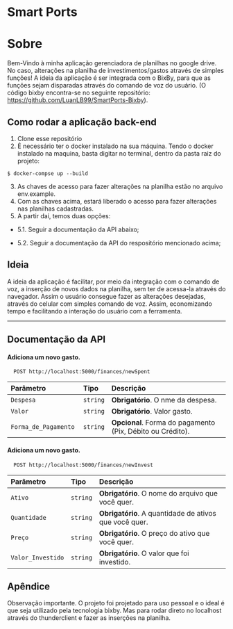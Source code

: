 # Smart Ports

# Sobre

Bem-Vindo à minha aplicação gerenciadora de planilhas no google drive. No caso, alterações na planilha de investimentos/gastos através de simples funções!
A ideia da aplicação é ser integrada com o BixBy, para que as funções sejam disparadas através do comando de voz do usuário. (O código bixby encontra-se no seguinte repositório: https://github.com/LuanLB99/SmartPorts-Bixby).

## Como rodar a aplicação back-end

1. Clone esse repositório
2. É necessário ter o docker instalado na sua máquina. Tendo o docker instalado na maquina, basta digitar no terminal, dentro da pasta raiz do projeto:

`$ docker-compse up --build`

3. As chaves de acesso para fazer alterações na planilha estão no arquivo env.example.
4. Com as chaves acima, estará liberado o acesso para fazer alterações nas planilhas cadastradas.
5. A partir daí, temos duas opções:

- 5.1. Seguir a documentação da API abaixo;

- 5.2. Seguir a documentação da API do respositório mencionado acima;

## Ideia

A ideia da aplicação é facilitar, por meio da integração com o comando de voz, a inserção de novos dados na planilha, sem ter de acessa-la através do navegador. Assim o usuário consegue fazer as alterações desejadas, através do celular com simples comando de voz. Assim, economizando tempo e facilitando a interação do usuário com a ferramenta.

---

## Documentação da API

#### Adiciona um novo gasto.

```http
  POST http://localhost:5000/finances/newSpent
```

| Parâmetro             | Tipo     | Descrição                                                  |
| :-------------------- | :------- | :--------------------------------------------------------- |
| `Despesa`             | `string` | **Obrigatório**. O nme da despesa.                         |
| `Valor`               | `string` | **Obrigatório**. Valor gasto.                              |
| `Forma_de_Pagamento ` | `string` | **Opcional**. Forma do pagamento (Pix, Débito ou Crédito). |

#### Adiciona um novo gasto.

```http
  POST http://localhost:5000/finances/newInvest
```

| Parâmetro         | Tipo     | Descrição                                              |
| :---------------- | :------- | :----------------------------------------------------- |
| `Ativo`           | `string` | **Obrigatório**. O nome do arquivo que você quer.      |
| `Quantidade`      | `string` | **Obrigatório**. A quantidade de ativos que você quer. |
| `Preço`           | `string` | **Obrigatório**. O preço do ativo que você quer.       |
| `Valor_Investido` | `string` | **Obrigatório**. O valor que foi investido.            |

## Apêndice

Observação importante. O projeto foi projetado para uso pessoal e o ideal é que seja utilizado pela tecnologia bixby. Mas para rodar direto no localhost através do thunderclient e fazer as inserções na planilha.
